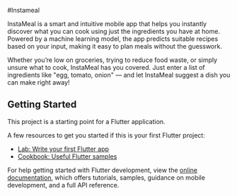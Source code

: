 #Instameal

InstaMeal is a smart and intuitive mobile app that helps you instantly discover what you can cook using just the ingredients you have at home. Powered by a machine learning model, the app predicts suitable recipes based on your input, making it easy to plan meals without the guesswork.

Whether you’re low on groceries, trying to reduce food waste, or simply unsure what to cook, InstaMeal has you covered. Just enter a list of ingredients like "egg, tomato, onion" — and let InstaMeal suggest a dish you can make right away!



## Getting Started

This project is a starting point for a Flutter application.

A few resources to get you started if this is your first Flutter project:

- [Lab: Write your first Flutter app](https://docs.flutter.dev/get-started/codelab)
- [Cookbook: Useful Flutter samples](https://docs.flutter.dev/cookbook)

For help getting started with Flutter development, view the
[online documentation](https://docs.flutter.dev/), which offers tutorials,
samples, guidance on mobile development, and a full API reference.
